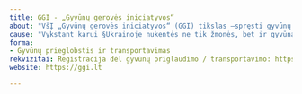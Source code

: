 ```yaml
---
title: GGI - „Gyvūnų gerovės iniciatyvos“
about: "VšĮ „Gyvūnų gerovės iniciatyvos“ (GGI) tikslas –spręsti gyvūnų gerovės problemų priežastis, užkertant kelią pasekmių atsiradimui."
cause: "Vykstant karui §Ukrainoje nukentės ne tik žmonės, bet ir gyvūnai, todėl kviečiame registruotis, kas esant poreikiui galėtumėte suteikti laikiną prieglobstį gyvūnams."
forma:
- Gyvūnų prieglobstis ir transportavimas
rekvizitai: Registracija dėl gyvūnų priglaudimo / transportavimo: https://bit.ly/UkrainosGyvūnai
website: https://ggi.lt

---
```

